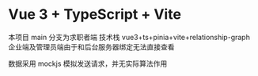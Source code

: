# Vue 3 + TypeScript + Vite

本项目 main 分支为求职者端 技术栈 vue3+ts+pinia+vite+relationship-graph
企业端及管理员端由于和后台服务器绑定无法直接查看

数据采用 mockjs 模拟发送请求，并无实际算法作用
